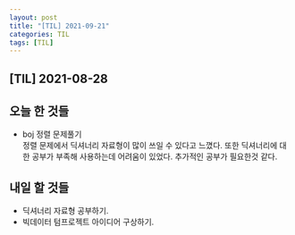 ```yaml
---
layout: post
title: "[TIL] 2021-09-21"
categories: TIL
tags: [TIL]
---
```


## [TIL] 2021-08-28<br>

## 오늘 한 것들

- boj 정렬 문제풀기<br>
정렬 문제에서 딕셔너리 자료형이 많이 쓰일 수 있다고 느꼈다. 또한 딕셔너리에 대한 공부가 부족해 사용하는데 어려움이 있었다. 추가적인 공부가 필요한것 같다.

## 내일 할 것들

- 딕셔너리 자료형 공부하기.
- 빅데이터 텀프로젝트 아이디어 구상하기.


